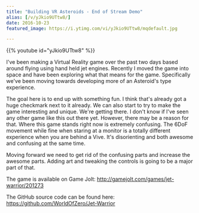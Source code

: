 ```yaml
---
title: "Building VR Asteroids - End of Stream Demo"
alias: [/v/yJkio9UTtw8/]
date: 2016-10-23
featured_image: https://i.ytimg.com/vi/yJkio9UTtw8/mqdefault.jpg

---
```


{{% youtube id="yJkio9UTtw8" %}}

I've been making a Virtual Reality game over the past two days based around flying using hand held jet engines. Recently I moved the game into space and have been exploring what that means for the game. Specifically we've been moving towards developing more of an Asteroid's type experience.

The goal here is to end up with something fun. I think that's already got a huge checkmark next to it already. We can also start to try to make the game interesting and unique. We're getting there. I don't know if I've seen any other game like this out there yet. However, there may be a reason for that. Where this game stands right now is extremely confusing. The 6DoF movement while fine when staring at a monitor is a totally different experience when you are behind a Vive. It's disorienting and both awesome and confusing at the same time.

Moving forward we need to get rid of the confusing parts and increase the awesome parts. Adding art and tweaking the controls is going to be a major part of that.

The game is available on Game Jolt: http://gamejolt.com/games/jet-warrior/201273

The GitHub source code can be found here: https://github.com/WorldOfZero/Jet-Warrior